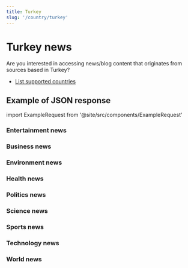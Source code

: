 ```yaml
---
title: Turkey
slug: '/country/turkey'
---
```


# Turkey news

Are you interested in accessing news/blog content that originates from sources based in Turkey?

- [List supported countries](/articles/countries)

## Example of JSON response

import ExampleRequest from '@site/src/components/ExampleRequest'

### Entertainment news
<ExampleRequest url="https://apitube.io/v1/news/articles?limit=2&category=news/Arts_and_Entertainment&country=tr"></ExampleRequest>

### Business news
<ExampleRequest url="https://apitube.io/v1/news/articles?limit=2&category=news/Business&country=tr"></ExampleRequest>

### Environment news
<ExampleRequest url="https://apitube.io/v1/news/articles?limit=2&category=news/Environment&country=tr"></ExampleRequest>

### Health news
<ExampleRequest url="https://apitube.io/v1/news/articles?limit=2&category=news/Health&country=tr"></ExampleRequest>

### Politics news
<ExampleRequest url="https://apitube.io/v1/news/articles?limit=2&category=news/Politics&country=tr"></ExampleRequest>

### Science news
<ExampleRequest url="https://apitube.io/v1/news/articles?limit=2&category=news/Science&country=tr"></ExampleRequest>

### Sports news
<ExampleRequest url="https://apitube.io/v1/news/articles?limit=2&category=news/Sports&country=tr"></ExampleRequest>

### Technology news
<ExampleRequest url="https://apitube.io/v1/news/articles?limit=2&category=news/Technology&country=tr"></ExampleRequest>

### World news
<ExampleRequest url="https://apitube.io/v1/news/articles?limit=2&category=news/World&country=tr"></ExampleRequest>

